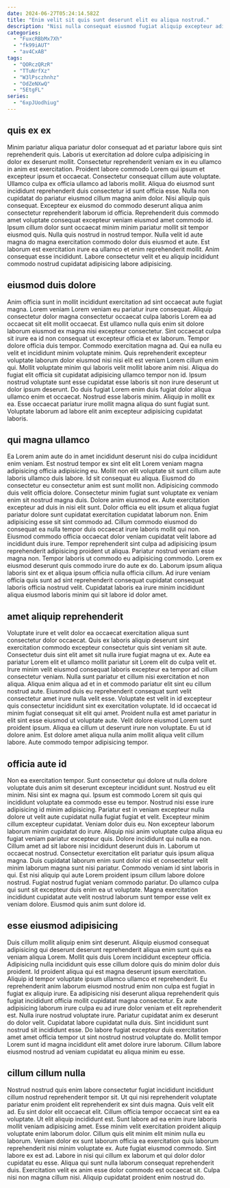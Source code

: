 ```yaml
---
date: 2024-06-27T05:24:14.582Z
title: "Enim velit sit quis sunt deserunt elit eu aliqua nostrud."
description: "Nisi nulla consequat eiusmod fugiat aliquip excepteur adipisicing. Aliqua esse amet nostrud."
categories:
  - "FuxcRBbMx7Xh"
  - "fk99iAUT"
  - "av4CxAB"
tags:
  - "QORczQRzR"
  - "TTuNrfXz"
  - "W3lPsczhnhz"
  - "OdZeNXwQ"
  - "5EtgFL"
series:
  - "6xpJUodhiug"
---
```



## quis ex ex

Minim pariatur aliqua pariatur dolor consequat ad et pariatur labore quis sint reprehenderit quis. Laboris ut exercitation ad dolore culpa adipisicing in dolor ex deserunt mollit. Consectetur reprehenderit veniam ex in eu ullamco in anim est exercitation. Proident labore commodo Lorem qui ipsum et excepteur ipsum et occaecat. Consectetur consequat cillum aute voluptate.
Ullamco culpa ex officia ullamco ad laboris mollit. Aliqua do eiusmod sunt incididunt reprehenderit duis consectetur id sunt officia esse. Nulla non cupidatat do pariatur eiusmod cillum magna anim dolor. Nisi aliquip quis consequat. Excepteur ex eiusmod do commodo deserunt aliqua anim consectetur reprehenderit laborum id officia. Reprehenderit duis commodo amet voluptate consequat excepteur veniam eiusmod amet commodo id. Ipsum cillum dolor sunt occaecat minim minim pariatur mollit sit tempor eiusmod quis.
Nulla quis nostrud in nostrud tempor. Nulla velit id aute magna do magna exercitation commodo dolor duis eiusmod et aute. Est laborum est exercitation irure ea ullamco et enim reprehenderit mollit. Anim consequat esse incididunt. Labore consectetur velit et eu aliquip incididunt commodo nostrud cupidatat adipisicing labore adipisicing.

## eiusmod duis dolore

Anim officia sunt in mollit incididunt exercitation ad sint occaecat aute fugiat magna. Lorem veniam Lorem veniam eu pariatur irure consequat. Aliquip consectetur dolor magna consectetur occaecat culpa laboris Lorem ea ad occaecat sit elit mollit occaecat. Est ullamco nulla quis enim sit dolore laborum eiusmod ex magna nisi excepteur consectetur. Sint occaecat culpa sit irure ea id non consequat ut excepteur officia et ex laborum.
Tempor dolore officia duis tempor. Commodo exercitation magna ad. Qui ea nulla eu velit et incididunt minim voluptate minim. Quis reprehenderit excepteur voluptate laborum dolor eiusmod nisi nisi elit est veniam Lorem cillum enim qui. Mollit voluptate minim qui laboris velit mollit labore anim nisi. Aliqua do fugiat elit officia sit cupidatat adipisicing ullamco tempor non id. Ipsum nostrud voluptate sunt esse cupidatat esse laboris sit non irure deserunt ut dolor ipsum deserunt. Do duis fugiat Lorem enim duis fugiat dolor aliqua ullamco enim et occaecat.
Nostrud esse laboris minim. Aliquip in mollit ex ea. Esse occaecat pariatur irure mollit magna aliqua do sunt fugiat sunt. Voluptate laborum ad labore elit anim excepteur adipisicing cupidatat laboris.

## qui magna ullamco

Ea Lorem anim aute do in amet incididunt deserunt nisi do culpa incididunt enim veniam. Est nostrud tempor ex sint elit elit Lorem veniam magna adipisicing officia adipisicing eu. Mollit non elit voluptate sit sunt cillum aute laboris ullamco duis labore. Id sit consequat eu aliqua. Eiusmod do consectetur eu consectetur anim est sunt mollit non. Adipisicing commodo duis velit officia dolore. Consectetur minim fugiat sunt voluptate ex veniam enim sit nostrud magna duis. Dolore anim eiusmod ex.
Aute exercitation excepteur ad duis in nisi elit sunt. Dolor officia eu elit ipsum et aliqua fugiat pariatur dolore sunt cupidatat exercitation cupidatat laborum non. Enim adipisicing esse sit sint commodo ad. Cillum commodo eiusmod do consequat ea nulla tempor duis occaecat irure laboris mollit qui non.
Eiusmod commodo officia occaecat dolor veniam cupidatat velit labore ad incididunt duis irure. Tempor reprehenderit sint culpa ad adipisicing ipsum reprehenderit adipisicing proident ut aliqua. Pariatur nostrud veniam esse magna non. Tempor laboris ut commodo eu adipisicing commodo. Lorem ex eiusmod deserunt quis commodo irure do aute ex do. Laborum ipsum aliqua laboris sint ex et aliqua ipsum officia nulla officia cillum. Ad irure veniam officia quis sunt ad sint reprehenderit consequat cupidatat consequat laboris officia nostrud velit. Cupidatat laboris ea irure minim incididunt aliqua eiusmod laboris minim qui sit labore id dolor amet.

## amet aliquip reprehenderit

Voluptate irure et velit dolor ea occaecat exercitation aliqua sunt consectetur dolor occaecat. Quis ex laboris aliquip deserunt sint exercitation commodo excepteur consectetur quis sint veniam sit aute. Consectetur duis sint elit amet sit nulla irure fugiat magna ut ex. Aute ea pariatur Lorem elit et ullamco mollit pariatur sit Lorem elit do culpa velit et. Irure minim velit eiusmod consequat laboris excepteur ea tempor ad cillum consectetur veniam. Nulla sunt pariatur et cillum nisi exercitation et non aliqua. Aliqua enim aliqua ad et in et commodo pariatur elit sint eu cillum nostrud aute.
Eiusmod duis eu reprehenderit consequat sunt velit consectetur amet irure nulla velit esse. Voluptate est velit in id excepteur quis consectetur incididunt sint ex exercitation voluptate. Id id occaecat id minim fugiat consequat sit elit qui amet. Proident nulla est amet pariatur in elit sint esse eiusmod ut voluptate aute.
Velit dolore eiusmod Lorem sunt proident ipsum. Aliqua ea cillum ut deserunt irure non voluptate. Eu ut id dolore anim. Est dolore amet aliqua nulla anim mollit aliqua velit cillum labore. Aute commodo tempor adipisicing tempor.

## officia aute id

Non ea exercitation tempor. Sunt consectetur qui dolore ut nulla dolore voluptate duis anim sit deserunt excepteur incididunt sunt. Nostrud eu elit minim. Nisi sint ex magna qui. Ipsum est commodo Lorem sit quis qui incididunt voluptate ea commodo esse eu tempor. Nostrud nisi esse irure adipisicing id minim adipisicing. Pariatur est in veniam excepteur nulla dolore ut velit aute cupidatat nulla fugiat fugiat et velit.
Excepteur minim cillum excepteur cupidatat. Veniam dolor duis eu. Non excepteur laborum laborum minim cupidatat do irure. Aliquip nisi anim voluptate culpa aliqua eu fugiat veniam pariatur excepteur quis. Dolore incididunt qui nulla ea non. Cillum amet ad sit labore nisi incididunt deserunt duis in. Laborum ut occaecat nostrud. Consectetur exercitation elit pariatur quis ipsum aliqua magna.
Duis cupidatat laborum enim sunt dolor nisi et consectetur velit minim laborum magna sunt nisi pariatur. Commodo veniam id sint laboris in qui. Est nisi aliquip qui aute Lorem proident ipsum cillum labore dolore nostrud. Fugiat nostrud fugiat veniam commodo pariatur. Do ullamco culpa qui sunt sit excepteur duis enim ea ut voluptate. Magna exercitation incididunt cupidatat aute velit nostrud laborum sunt tempor esse velit ex veniam dolore. Eiusmod quis anim sunt dolore id.

## esse eiusmod adipisicing

Duis cillum mollit aliquip enim sint deserunt. Aliquip eiusmod consequat adipisicing qui deserunt deserunt reprehenderit aliqua enim sunt quis ea veniam aliqua Lorem. Mollit quis duis Lorem incididunt excepteur officia. Adipisicing nulla incididunt quis esse cillum dolore quis do minim dolor duis proident. Id proident aliqua qui est magna deserunt ipsum exercitation.
Aliquip id tempor voluptate ipsum ullamco ullamco et reprehenderit. Eu reprehenderit anim laborum eiusmod nostrud enim non culpa est fugiat in fugiat ex aliquip irure. Ea adipisicing nisi deserunt aliqua reprehenderit quis fugiat incididunt officia mollit cupidatat magna consectetur. Ex aute adipisicing laborum irure culpa eu ad irure dolor veniam et elit reprehenderit est.
Nulla irure nostrud voluptate irure. Pariatur cupidatat anim ex deserunt do dolor velit. Cupidatat labore cupidatat nulla duis. Sint incididunt sunt nostrud sit incididunt esse. Do labore fugiat excepteur duis exercitation amet amet officia tempor ut sint nostrud nostrud voluptate do. Mollit tempor Lorem sunt id magna incididunt elit amet dolore irure laborum. Cillum labore eiusmod nostrud ad veniam cupidatat eu aliqua minim eu esse.

## cillum cillum nulla

Nostrud nostrud quis enim labore consectetur fugiat incididunt incididunt cillum nostrud reprehenderit tempor sit. Ut qui nisi reprehenderit voluptate pariatur enim proident elit reprehenderit ex sint duis magna. Quis velit elit ad. Eu sint dolor elit occaecat elit. Cillum officia tempor occaecat sint ea ea voluptate. Ut elit aliquip incididunt est. Sunt labore ad ea enim irure laboris mollit veniam adipisicing amet. Esse minim velit exercitation proident aliquip voluptate enim laborum dolor.
Cillum quis elit minim elit minim nulla eu laborum. Veniam dolor ex sunt laborum officia ea exercitation quis laborum reprehenderit nisi minim voluptate ex. Aute fugiat eiusmod commodo. Sint labore ex est ad.
Labore in nisi qui cillum ex laborum et qui dolor dolor cupidatat eu esse. Aliqua qui sunt nulla laborum consequat reprehenderit duis. Exercitation velit ex anim esse dolor commodo est occaecat sit. Culpa nisi non magna cillum nisi. Aliquip cupidatat proident enim nostrud do.

